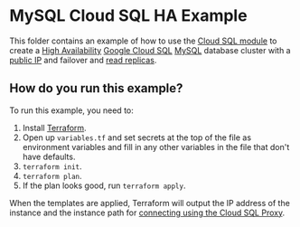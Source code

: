 # MySQL Cloud SQL HA Example

This folder contains an example of how to use the [Cloud SQL module](/modules/cloud-sql) to create a [High Availability](https://cloud.google.com/sql/docs/mysql/configure-ha) [Google Cloud SQL](https://cloud.google.com/sql/) 
[MySQL](https://cloud.google.com/sql/docs/mysql/) database cluster with a [public IP](https://cloud.google.com/sql/docs/mysql/connect-external-app#appaccessIP) and failover and [read replicas](https://cloud.google.com/sql/docs/mysql/replication/). 

## How do you run this example?

To run this example, you need to:

1. Install [Terraform](https://www.terraform.io/).
1. Open up `variables.tf` and set secrets at the top of the file as environment variables and fill in any other variables in
   the file that don't have defaults. 
1. `terraform init`.
1. `terraform plan`.
1. If the plan looks good, run `terraform apply`.

When the templates are applied, Terraform will output the IP address of the instance 
and the instance path for [connecting using the Cloud SQL Proxy](https://cloud.google.com/sql/docs/mysql/connect-admin-proxy). 

